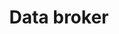 ---
title: Data broker
icon: "c8y-icon c8y-icon-data-broker"
type: root
layout: redirect
bundle: data-broker
section: 
  - app_development
weight: 40
---